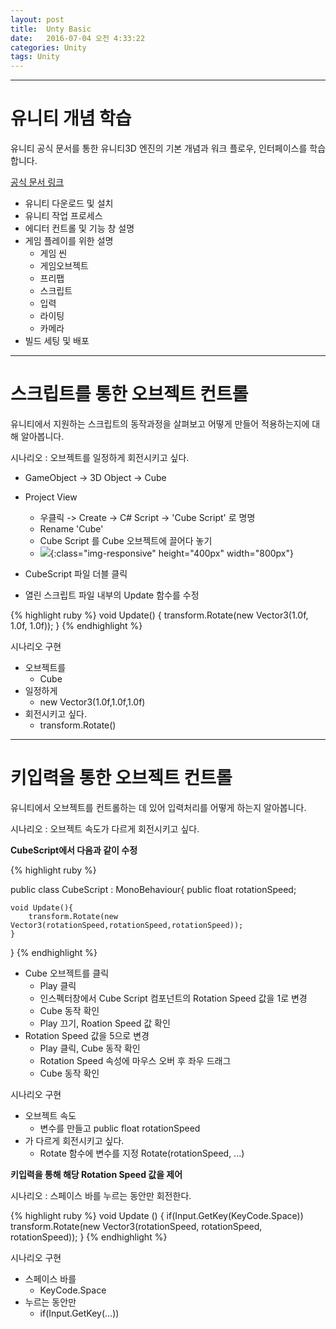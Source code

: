 ```yaml
---
layout: post
title:  Unty Basic
date:   2016-07-04 오전 4:33:22
categories: Unity
tags: Unity
---
```



* * *

# 유니티 개념 학습
유니티 공식 문서를 통한 유니티3D 엔진의 기본 개념과 워크 플로우, 인터페이스를 학습합니다.

[공식 문서 링크](http://unity3d.com/kr/learn/tutorials/topics/virtual-reality)

- 유니티 다운로드 및 설치
- 유니티 작업 프로세스
- 에디터 컨트롤 및 기능 창 설명
- 게임 플레이를 위한 설명
	- 게임 씬
	- 게임오브젝트
	- 프리팹
	- 스크립트
	- 입력
	- 라이팅
	- 카메라
- 빌드 세팅 및 배포


- - -



# 스크립트를 통한 오브젝트 컨트롤
유니티에서 지원하는 스크립트의 동작과정을 살펴보고 어떻게 만들어 적용하는지에 대해 알아봅니다.

시나리오 : 오브젝트를 일정하게 회전시키고 싶다.

- GameObject -> 3D Object -> Cube
- Project View
	- 우클릭 -> Create -> C# Script -> 'Cube Script' 로 명명
	- Rename 'Cube'
	- Cube Script 를 Cube 오브젝트에 끌어다 놓기
	- ![]({{site.url}}/downloads/aaa.png ){:class="img-responsive" height="400px" width="800px"}

- CubeScript 파일 더블 클릭
- 열린 스크립트 파일 내부의 Update 함수를 수정

{% highlight ruby %}
void Update()
{
	transform.Rotate(new Vector3(1.0f, 1.0f, 1.0f));
}
{% endhighlight %}

시나리오 구현

- 오브젝트를
	- Cube
- 일정하게
	- new Vector3(1.0f,1.0f,1.0f)
- 회전시키고 싶다. 
	- transform.Rotate()

- - - 

# 키입력을 통한 오브젝트 컨트롤
유니티에서 오브젝트를 컨트롤하는 데 있어 입력처리를 어떻게 하는지 알아봅니다.  

시나리오 : 오브젝트 속도가 다르게 회전시키고 싶다.

**CubeScript에서 다음과 같이 수정**

{% highlight ruby %}

public class CubeScript : MonoBehaviour{
	public float rotationSpeed;

	void Update(){
		transform.Rotate(new Vector3(rotationSpeed,rotationSpeed,rotationSpeed));
	}
}
{% endhighlight %}

- Cube 오브젝트를 클릭
	- Play 클릭
	- 인스펙터창에서 Cube Script 컴포넌트의 Rotation Speed 값을 1로 변경
	- Cube 동작 확인
	- Play 끄기, Roation Speed 값 확인
- Rotation Speed 값을 5으로 변경
	- Play 클릭, Cube 동작 확인
	- Rotation Speed 속성에 마우스 오버 후 좌우 드래그 
	- Cube 동작 확인

시나리오 구현

- 오브젝트 속도
	-  변수를 만들고 public float rotationSpeed
- 가 다르게 회전시키고 싶다.
	- Rotate 함수에 변수를 지정 Rotate(rotationSpeed, ...)

**키입력을 통해 해당 Rotation Speed 값을 제어**

시나리오 : 스페이스 바를 누르는 동안만 회전한다.

{% highlight ruby %}
void Update () {
        if(Input.GetKey(KeyCode.Space))
            transform.Rotate(new Vector3(rotationSpeed, rotationSpeed, rotationSpeed));
    }
{% endhighlight %}


시나리오 구현

- 스페이스 바를
	- KeyCode.Space
- 누르는 동안만
	- if(Input.GetKey(...))  


